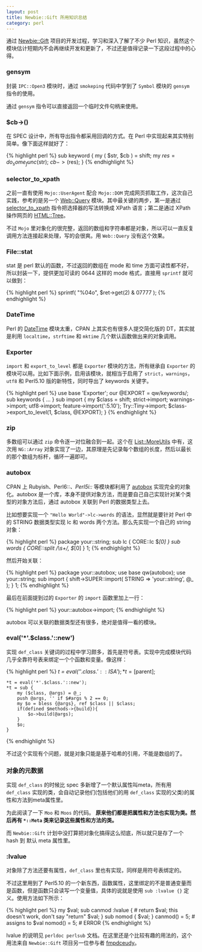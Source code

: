 ```yaml
---
layout: post
title: Newbie::Gift 所用知识总结
category: perl
---
```


通过 [Newbie::Gift](https://github.com/chenryn/Newbie-Gift) 项目的开发过程，学习和深入了解了不少 Perl 知识，虽然这个模块估计短期内不会再继续开发和更新了，不过还是值得记录一下这段过程中的心得。

### gensym

封装 `IPC::Open3` 模块时，通过 `smokeping` 代码中学到了 `Symbol` 模块的 `gensym` 指令的使用。

通过 `gensym` 指令可以直接返回一个临时文件句柄来使用。

### $cb->()

在 SPEC 设计中，所有导出指令都采用回调的方式。在 Perl 中实现起来其实特别简单。像下面这样就好了：

{% highlight perl %}
sub keyword {
    my ( $str, $cb ) = shift;
    my $res = do_some_func($str);
    $cb->($res);
}
{% endhighlight %}

### selector_to_xpath

之前一直有使用 `Mojo::UserAgent` 配合 `Mojo::DOM` 完成网页抓取工作，这次自己实践，参考的是另一个 [Web::Query](https://metacpan.org/module/Web::Query) 模块。其中最关键的两步，第一是通过 [selector_to_xpath](https://metacpan.org/module/HTML::Selector::XPath) 指令把选择器的写法转换成 XPath 语言；第二是通过 XPath 操作网页的 [HTML::Tree](https://metacpan.org/module/HTML::TreeBuilder::XPath)。

不过 `Mojo` 里对象化的很完整，返回的数组和字符串都是对象，所以可以一直反复调用方法连接起来处理，写的会很爽。用 `Web::Query` 没有这个效果。

### File::stat

stat 是 perl 默认的函数，不过返回的数组在 mode 和 time 方面可读性都不好，所以封装一下，提供更加可读的 0644 这样的 mode 格式，直接用 `sprintf` 就可以做到：

{% highlight perl %}
    sprintf( "%04o", $ret->get(2) & 07777 );
{% endhighlight %}

### DateTime

Perl 的 [DateTime](https://metacpan.org/module/DateTime) 模块太重，CPAN 上其实也有很多人提交简化版的 DT，其实就是利用 `localtime`，`strftime` 和 `mktime` 几个默认函数做出来的对象调用。

### Exporter

`import` 和 `export_to_level` 都是 `Exporter` 模块的方法，所有继承自 `Exporter` 的模块可以用。比如下面示例，启用该模块，就相当于启用了 `strict`，`warnings`，`utf8` 和 Perl5.10 版的新特性，同时导出了 keywords 关键字。

{% highlight perl %}
    use base 'Exporter';
    our @EXPORT = qw/keywords/;
    sub keywords { ... }
    sub import {
        my $class = shift;
        strict->import;
        warnings->import;
        utf8->import;
        feature->import(':5.10');
        Try::Tiny->import;
        $class->export_to_level(1, $class, @EXPORT);
    }
{% endhighlight %}

### zip

多数组可以通过 `zip` 命令逐一对位融合到一起。这个在 [List::MoreUtils](https://metacpan.org/module/List::MoreUtils) 中有，这次用 `NG::Array` 对象实现了一边，其原理是先记录每个数组的长度，然后以最长的那个数组为标杆，循环一遍即可。

### autobox

CPAN 上 Rubyish、Perl6::*、Perl5i::* 等模块都利用了 [autobox](https://metacpan.org/module/autobox) 实现完全的对象化。autobox 是一个库，本身不提供对象方法，而是要自己自己实现针对某个类型的对象方法后，通过 autobox 关联到 Perl 的数据类型上去。

比如想要实现一个 `"Hello World"->lc->words` 的语法，显然就是要针对 Perl 中的 STRING 数据类型实现 lc 和 words 两个方法。那么先实现一个自己的 string 对象：

{% highlight perl %}
    package your::string;
    sub lc    { CORE::lc           $_[0] }
    sub words { CORE::split /\s+/, $_[0] }
    1;
{% endhighlight %}

然后开始关联：

{% highlight perl %}
    package your::autobox;
    use base qw(autobox);
    use your::string;
    sub import {
        shift->SUPER::import(
            STRING => 'your::string',
            @_
        );
    }
    1;
{% endhighlight %}

最后在前面提到过的 `Exporter` 的 `import` 函数里加上一行：

{% highlight perl %}
    your::autobox->import;
{% endhighlight %}

autobox 可以关联的数据类型还有很多，绝对是值得一看的模块。


### eval('*'.$class.'::new')

实现 `def_class` 关键词的过程中学习颇多，首先是符号表。实现中完成模块代码几乎全靠符号表来绑定一个个函数和变量。像这样：

{% highlight perl %}
    *t = eval('*'.$class.'::ISA');
    *t = [$parent];

    *t = eval('*'.$class.'::new');
    *t = sub {
        my ($class, @args) = @_;
        push @args, '' if $#args % 2 == 0;
        my $o = bless {@args}, ref $class || $class;
        if(defined $methods->{build}){
            $o->build(@args);
        }
        $o;
    }
{% endhighlight %}

不过这个实现有个问题，就是对象只能是基于哈希的引用，不能是数组的了。

### 对象的元数据

实现 `def_class` 的时候比 spec 多新增了一个默认属性叫meta，所有用 `def_class` 实现的类，会自动记录他们(包括他们的用 `def_class` 实现的父类)的属性和方法到meta属性里。

为此阅读了一下 `Moo` 和 `Moos` 的代码。
__原来他们都是把属性和方法也实现为类。然后再有 `*::Meta` 类来记录这些属性和方法的类。__

而 `Newbie::Gift` 计划中没打算把对象化搞得这么彻底，所以就只是存了一个 hash 到 默认 meta 属性里。

### :lvalue

对象除了方法还要有属性，`def_class` 里也有实现，同样是用符号表绑定的。

不过这里用到了 Perl5.10 的一个新东西，函数属性，这里绑定的不是普通变量而是函数，但是函数只会读写一个变量值，具体的说就是使用 `sub :lvalue {}` 定义。使用方法如下所示：

{% highlight perl %}
    my $val;
    sub canmod :lvalue {
        # return $val; this doesn't work, don't say "return"
        $val;
    }
    sub nomod {
        $val;
    }
    canmod() = 5;   # assigns to $val
    nomod()  = 5;   # ERROR
{% endhighlight %}

lvalue 的说明见 `perldoc perlsub` 文档。在这里还是个比较有趣的用法的，这个用法来自 `Newbie::Gift` 项目另一位参与者 [fmpdceudy](https://github.com/fmpdceudy)。
